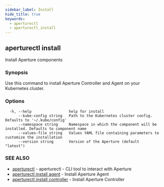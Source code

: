 ```yaml
---
sidebar_label: Install
hide_title: true
keywords:
  - aperturectl
  - aperturectl_install
---
```


## aperturectl install

Install Aperture components

### Synopsis

Use this command to install Aperture Controller and Agent on your Kubernetes cluster.

### Options

```
  -h, --help                 help for install
      --kube-config string   Path to the Kubernetes cluster config. Defaults to '~/.kube/config'
      --namespace string     Namespace in which the component will be installed. Defaults to component name
      --values-file string   Values YAML file containing parameters to customize the installation
      --version string       Version of the Aperture (default "latest")
```

### SEE ALSO

- [aperturectl](/reference/aperturectl/aperturectl.md) - aperturectl - CLI tool to interact with Aperture
- [aperturectl install agent](/reference/aperturectl/install/agent/agent.md) - Install Aperture Agent
- [aperturectl install controller](/reference/aperturectl/install/controller/controller.md) - Install Aperture Controller
